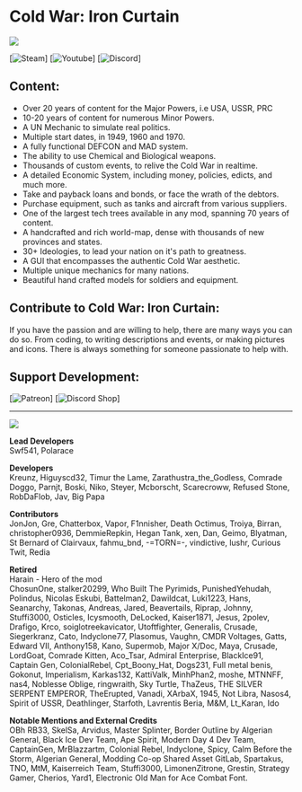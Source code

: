 # Cold War: Iron Curtain

<img src = https://i.imgur.com/HtdCckH.png />

[![Steam](https://steamcommunity.com/sharedfiles/filedetails/?id=1458561226)]
[![Youtube](https://www.youtube.com/@ironcurtainaworlddivided596/featured)]
[![Discord](https://discord.com/invite/AKKmh4x)]

Content:
---------------------
* Over 20 years of content for the Major Powers, i.e USA, USSR, PRC
* 10-20 years of content for numerous Minor Powers.
* A UN Mechanic to simulate real politics.
* Multiple start dates, in 1949, 1960 and 1970.
* A fully functional DEFCON and MAD system.
* The ability to use Chemical and Biological weapons.
* Thousands of custom events, to relive the Cold War in realtime.
* A detailed Economic System, including money, policies, edicts, and much more.
* Take and payback loans and bonds, or face the wrath of the debtors.
* Purchase equipment, such as tanks and aircraft from various suppliers.
* One of the largest tech trees available in any mod, spanning 70 years of content.
* A handcrafted and rich world-map, dense with thousands of new provinces and states.
* 30+ Ideologies, to lead your nation on it's path to greatness.
* A GUI that encompasses the authentic Cold War aesthetic.
* Multiple unique mechanics for many nations.
* Beautiful hand crafted models for soldiers and equipment.

Contribute to Cold War: Iron Curtain:
---------------------
If you have the passion and are willing to help, there are many ways you can do so. From coding, to writing descriptions and events, or making pictures and icons. There is always something for someone passionate to help with.

Support Development:
---------------------
[![Patreon](https://www.patreon.com/cwic)]
[![Discord Shop](https://discord.com/channels/459126880998522882/shop)]

---------------------

<img src = https://i.imgur.com/zvhxGMS.png/>

**Lead Developers**  
Swf541, Polarace

**Developers**  
Kreunz, Higuyscd32, Timur the Lame, Zarathustra_the_Godless, Comrade Doggo, Parnjt, Boski, Niko, Steyer, Mcborscht, Scarecroww, Refused Stone, RobDaFlob, Jav, Big Papa

**Contributors**  
JonJon, Gre, Chatterbox, Vapor, F1nnisher, Death Octimus, Troiya, Birran, christopher0936, DemmieRepkin, Hegan Tank, xen, Dan, Geimo, Blyatman, St Bernard of Clairvaux, fahmu_bnd, -=TORN=-, vindictive, lushr, Curious Twit, Redia

**Retired**  
Harain - Hero of the mod  
ChosunOne, stalker20299, Who Built The Pyrimids, PunishedYehudah, Polindus, Nicolas Eskubi, Battelman2, Dawildcat, Luki1223, Hans, Seanarchy, Takonas, Andreas, Jared, Beavertails, Riprap, Johnny, Stuffi3000, Osticles, Icysmooth, DeLocked, Kaiser1871, Jesus, 2polev, Drafigo, Krco, soiglotreekavicator, Utoftfighter, Generalis, Crusade, Siegerkranz, Cato, Indyclone77, Plasomus, Vaughn, CMDR Voltages, Gatts, Edward VII, Anthony158, Kano, Supermob, Major X/Doc, Maya, Crusade, LordGoat, Comrade Kitten, Aco_Tsar, Admiral Enterprise, BlackIce91, Captain Gen, ColonialRebel, Cpt_Boony_Hat, Dogs231, Full metal benis, Gokonut, Imperialism, Karkas132, KattiValk, MinhPhan2, moshe, MTNNFF, nas4, Noblesse Oblige, ringwraith, Sky Turtle, ThaZeus, THE SILVER SERPENT EMPEROR, TheErupted, Vanadi, XArbaX, 1945, Not Libra, Nasos4, Spirit of USSR, Deathlinger, Starfoth, Lavrentis Beria, M&M, Lt_Karan, Ido

**Notable Mentions and External Credits**  
OBh RB33, SkelSa, Arvidus, Master Splinter, Border Outline by Algerian General, Black Ice Dev Team, Ape Spirit, Modern Day 4 Dev Team, CaptainGen, MrBlazzartm, Colonial Rebel, Indyclone, Spicy, Calm Before the Storm, Algerian General, Modding Co-op Shared Asset GitLab, Spartakus, TNO, MtM, Kaiserreich Team, Stuffi3000, LimonenZitrone, Grestin, Strategy Gamer, Cherios, Yard1, Electronic Old Man for Ace Combat Font.
